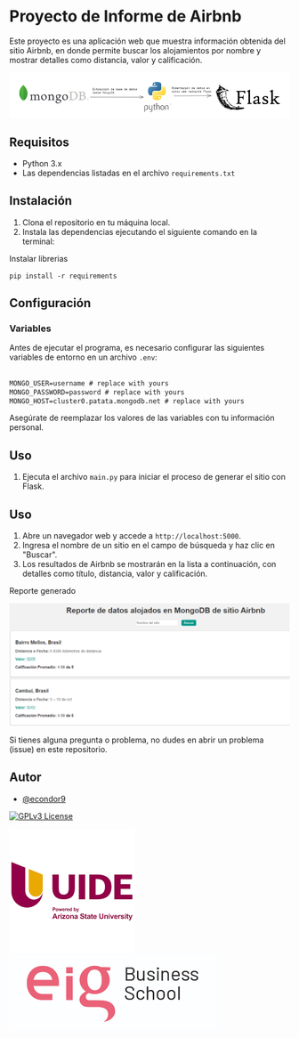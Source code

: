# Proyecto de Informe de Airbnb

Este proyecto es una aplicación web que muestra información obtenida del sitio Airbnb, en donde permite buscar los alojamientos por nombre y mostrar detalles como distancia, valor y calificación.

![img.png](Images/Diagrama.png)

## Requisitos

- Python 3.x
- Las dependencias listadas en el archivo `requirements.txt`

## Instalación

1. Clona el repositorio en tu máquina local.
2. Instala las dependencias ejecutando el siguiente comando en la terminal:    

Instalar librerias
```commandline
pip install -r requirements
```
## Configuración
###  Variables
Antes de ejecutar el programa, es necesario  configurar las siguientes variables de entorno en un archivo `.env`:

```commandline

MONGO_USER=username # replace with yours
MONGO_PASSWORD=password # replace with yours
MONGO_HOST=cluster0.patata.mongodb.net # replace with yours
```
Asegúrate de reemplazar los valores de las variables con tu información personal.

## Uso

1. Ejecuta el archivo `main.py` para iniciar el proceso de generar el sitio con Flask.

## Uso

1. Abre un navegador web y accede a `http://localhost:5000`.
2. Ingresa el nombre de un sitio en el campo de búsqueda y haz clic en "Buscar".
3. Los resultados de Airbnb se mostrarán en la lista a continuación, con detalles como título, distancia, valor y calificación.


Reporte generado

![img.png](Images/img.png)

Si tienes alguna pregunta o problema, no dudes en abrir un problema (issue) en este repositorio.

## Autor

- [@econdor9](https://github.com/econdor9)

[![GPLv3 License](https://img.shields.io/badge/License-GPL%20v3-yellow.svg)](https://opensource.org/licenses/)

![Logo](Images/LOGO.png) ![Logo](Images/eig.png)  